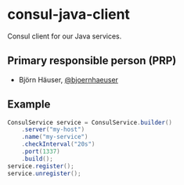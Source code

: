 consul-java-client
==================

Consul client for our Java services.

Primary responsible person (PRP)
--------------------------------

* Björn Häuser, [@bjoernhaeuser](https://github.com/bjoernhaeuser)

Example
-------

```java
ConsulService service = ConsulService.builder()
    .server("my-host")
    .name("my-service")
    .checkInterval("20s")
    .port(1337)
    .build();
service.register();
service.unregister();
```
